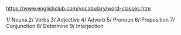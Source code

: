 https://www.englishclub.com/vocabulary/word-classes.htm

1/ Nouns
2/ Verbs
3/ Adjective
4/ Adverb
5/ Pronoun
6/ Preposition
7/ Conjunction
8/ Determine
9/ Interjection